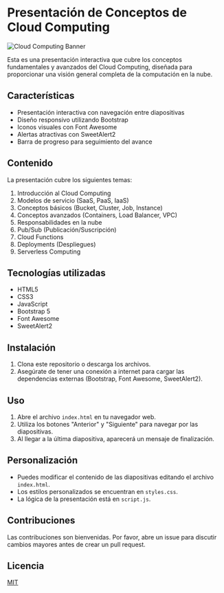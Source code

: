 # Presentación de Conceptos de Cloud Computing

![Cloud Computing Banner](images/cloud-banner.png)

Esta es una presentación interactiva que cubre los conceptos fundamentales y avanzados del Cloud Computing, diseñada para proporcionar una visión general completa de la computación en la nube.

## Características

- Presentación interactiva con navegación entre diapositivas
- Diseño responsivo utilizando Bootstrap
- Iconos visuales con Font Awesome
- Alertas atractivas con SweetAlert2
- Barra de progreso para seguimiento del avance

## Contenido

La presentación cubre los siguientes temas:

1. Introducción al Cloud Computing
2. Modelos de servicio (SaaS, PaaS, IaaS)
3. Conceptos básicos (Bucket, Cluster, Job, Instance)
4. Conceptos avanzados (Containers, Load Balancer, VPC)
5. Responsabilidades en la nube
6. Pub/Sub (Publicación/Suscripción)
7. Cloud Functions
8. Deployments (Despliegues)
9. Serverless Computing



## Tecnologías utilizadas

- HTML5
- CSS3
- JavaScript
- Bootstrap 5
- Font Awesome
- SweetAlert2

## Instalación

1. Clona este repositorio o descarga los archivos.
2. Asegúrate de tener una conexión a internet para cargar las dependencias externas (Bootstrap, Font Awesome, SweetAlert2).

## Uso

1. Abre el archivo `index.html` en tu navegador web.
2. Utiliza los botones "Anterior" y "Siguiente" para navegar por las diapositivas.
3. Al llegar a la última diapositiva, aparecerá un mensaje de finalización.



## Personalización

- Puedes modificar el contenido de las diapositivas editando el archivo `index.html`.
- Los estilos personalizados se encuentran en `styles.css`.
- La lógica de la presentación está en `script.js`.

## Contribuciones

Las contribuciones son bienvenidas. Por favor, abre un issue para discutir cambios mayores antes de crear un pull request.

## Licencia

[MIT](https://choosealicense.com/licenses/mit/)
